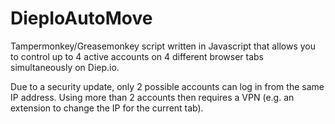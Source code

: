 # DiepIoAutoMove

Tampermonkey/Greasemonkey script written in Javascript that allows you to control up to 4 active accounts on 4 different browser tabs simultaneously on Diep.io.

Due to a security update, only 2 possible accounts can log in from the same IP address. Using more than 2 accounts then requires a VPN (e.g. an extension to change the IP for the current tab). 